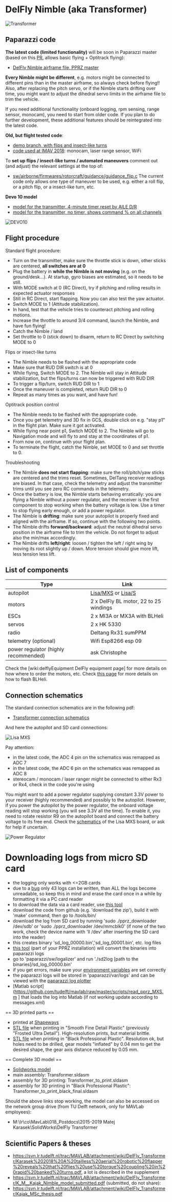 # DelFly Nimble (aka Transformer)

![Transformer](https://github.com/tudelft/mavlab/raw/master/photos/drones/nimble/DSC_0350-2_small.jpg)

## Paparazzi code
**The latest code (limited functionality)** will be soon in Paparazzi master (based on this [PR](https://github.com/paparazzi/paparazzi/pull/2380), allows basic flying + Optitrack flying):
* [DelFly Nimble airframe file, PPRZ master](https://github.com/paparazzi/paparazzi/blob/master/conf/airframes/tudelft/delfly_nimble.xml)

**Every Nimble might be different**, e.g. motors might be connected to different pins than in the master airframe, so always check before flying!!
Also, after replacing the pitch servo, or if the Nimble starts drifting over time, you might want to adjust the dihedral servo limits in the airframe file to trim the vehicle.

If you need additional functionality (onboard logging, rpm sensing, range sensor, monocam), you need to start from older code. If you plan to do further development, these additional features should be reintegrated into the latest code.

**Old, but flight tested code**:

* [demo branch, with flips and insect-like turns](https://github.com/matejkarasek/paparazzi/tree/delfly_transformer_MXS_master/)
* [code used at IMAV 2018](https://github.com/tudelft/paparazzi/tree/transformer_imav): monocam, laser range sensor, WiFi

To **set up flips / insect-like turns / automated maneuvers** comment out (and adjust) the relevant settings at the top of:
* [sw/airborne/firmwares/rotorcraft/guidance/guidance_flip.c](https://github.com/matejkarasek/paparazzi/blob/delfly_transformer_MXS_master/sw/airborne/firmwares/rotorcraft/guidance/guidance_flip.c)
The current code only allows one type of maneuver to be used, e.g. either a roll flip, or a pitch flip, or a insect-like turn, etc.

**Devo 10 model**
* [model for the transmitter, 4-minute timer reset by AILE D/R](https://github.com/tudelft/paparazzi/blob/transformer_imav/devo10/model8.ini)
* [model for the transmitter, no timer, shows command % on all channels](https://github.com/matejkarasek/paparazzi/blob/delfly_transformer_MXS_master/devo10/model8.ini)

![DEVO10](https://github.com/tudelft/mavlab/raw/master/photos/drones/nimble/devo10_description_Transformer.png)


## Flight procedure

Standard flight procedure:
* Turn on the transmitter, make sure the throttle stick is down, other sticks are centered, **all switches are at 0**
* Plug the battery in **while the Nimble is not moving** (e.g. on the ground/desk...). At startup, gyro biases are estimated, so it needs to be still.
* With MODE switch at 0 (RC Direct), try if pitching and rolling results in expected actuator responses
* Still in RC Direct, start flapping. Now you can also test the yaw actuator.
* Switch MODE to 1 (Attitude stabilization).
* In hand, test that the vehicle tries to counteract pitching and rolling motions.
* Increase the throttle to around 3/4 command, launch the Nimble, and have fun flying!
* Catch the Nimble / land
* Set throttle to 0 (stick down) to disarm, return to RC Direct by switching MODE to 0

Flips or insect-like turns
* The Nimble needs to be flashed with the appropriate code
* Make sure that RUD DIR switch is at 0
* While flying, Switch MODE to 2. The Nimble will stay in Attitude stabilization, but the flips/turns can now be triggered with RUD DIR
* To trigger a flip/turn, switch RUD DIR to 1
* Once the maneuver is completed, return RUD DIR to 0
* Repeat as many times as you want, and have fun!

Optitrack position control
* The Nimble needs to be flashed with the appropriate code.
* Once you get telemetry and 3D fix in GCS, double click on e.g. "stay p1" in the flight plan. Make sure it got activated.
* While flying near point p1, Switch MODE to 2. The Nimble will go to Navigation mode and will fly to and stay at the coordinates of p1.
* From now on, continue with your flight plan.
* To terminate the flight, catch the Nimble, set MODE to 0 and set throttle to 0.

Troubleshooting
* The Nimble **does not start flapping**: make sure the roll/pitch/yaw sticks are centered and the trims reset. Sometimes, DelTang receiver readings are biased. In that case, check the telemetry and adjust the transmitter trims until you see zero RC commands in the telemetry.
* Once the battery is low, the Nimble starts behaving erratically: you are flying a Nimble without a power regulator, and the receiver is the first component to stop working when the battery voltage is low. Use a timer to stop flying early enough, or add a power regulator.
* The Nimble is **drifting**: make sure your autopilot is properly fixed and aligned with the airframe. If so, continue with the following two points.
* The Nimble drifts **forward/backward**: adjust the neutral dihedral servo position in the airframe file to trim the vehicle. Do not forget to adjust also the min/max accordingly.
* The Nimble drifts **left/right**: loosen / tighten the left / right wing by moving its root slightly up / down. More tension should give more lift, less tension less lift.


## List of components


|Type |  Link |
| ---------- |----------|
| autopilot | [Lisa/MXS](https://github.com/paparazzi/paparazzi-hardware/tree/master/controller/lisa_s/lisa_mx_s/v1.0) or [Lisa/S](https://wiki.paparazziuav.org/wiki/Lisa/S) |
| motors | 2 x DelFly BL motor, 22 to 25 windings |
| ESCs | 2 x MI3A or MX3A with BLHeli |
| servos | 2 x HK 5330 |
| radio | Deltang Rx31 sumPPM |
| telemetry (optional) | Wifi Esp8266 esp 09 |
| power regulator (highly recommended) | ask Christophe |

Check the [wiki:delflyEquipment DelFly equipment page] for more details on how where to order the motors, etc.
Check [this page](https://github.com/tudelft/mavlab/wiki/tutorials-flashBLHeli) for more details on how to flash BLHeli.

## Connection schematics

The standard connection schematics are in the following pdf:
* [Transformer connection schematics](https://github.com/tudelft/mavlab/blob/master/pdf/delfly/Transformer_connection_schematics_MXS.pdf)

And here the autopilot and SD card connections:


![Lisa MXS](https://github.com/tudelft/mavlab/raw/master/photos/drones/nimble/LisaMXS_transformer_connections_small.png)


Pay attention:
* in the latest code, the ADC 4 pin on the schematics was remapped as ADC 7
* in the latest code, the ADC 6 pin on the schematics was remapped as ADC 8
* stereocam / monocam / laser ranger might be connected to either Rx3 or Rx4, check in the code you're using

You might want to add a power regulator supplying constant 3.3V power to your receiver (highly recommended) and possibly to the autopilot. However, if you power the autopilot by the power regulator, the onboard voltage reading will stop working (you will see 3.3V all the time). To enable it, you need to rotate resistor R9 on the autopilot board and connect the battery voltage to its free end. Check the [schematics](https://github.com/paparazzi/paparazzi-hardware/raw/master/controller/lisa_s/lisa_mx_s/v1.0/lisa_mx_s_v1_0.PDF) of the Lisa MXS board, or ask for help if uncertain.

![Power Regulator](https://github.com/tudelft/mavlab/raw/master/photos/drones/nimble/power_regulator.jpg)


# Downloading logs from micro SD card
- the logging only works with <=2GB cards
- due to a [bug](https://github.com/paparazzi/paparazzi/issues/2092) only 43 logs can be written, than ALL the logs become unreadable, so keep this in mind and erase the card once in a while by formatting it via a PC card reader 
- to download the data via a card reader, use [this tool](https://github.com/tudelft/highspeedlogger/)
- download the code from github (e.g. 'download the zip'), build it with 'make' command, then go to /tools/bin/
- download the log from SD card by running 'sudo ./pprz_downloader /dev/sdb' or 'sudo ./pprz_downloader /dev/mmcblk0' (if none of the two work, check the device name with 'll /dev' after inserting the SD card into the reader)
- this creates binary 'sd_log_00000.bin','sd_log_00001.bin', etc. log files
- [this tool](https://github.com/paparazzi/paparazzi/blob/master/sw/logalizer/sd2log.ml) (part of your PPRZ installation) will convert the binaries into paparazzi logs
- go to 'paparazzi/sw/logalizer' and run './sd2log [path to the binaries]/sd_log_00000.bin'
- if you get errors, make sure your [environment variables](https://wiki.paparazziuav.org/wiki/Installation#Environment_Variables) are set correctly
- the paparazzi logs will be stored in 'paparazzi/var/logs' and can be viewed with the [paparazzi log plotter](https://wiki.paparazziuav.org/wiki/Plotter)
- [Matlab script](https://github.com/tudelft/mavlab/raw/master/scripts/read_pprz_MXS.m ] that loads the log into Matlab (if not working update according to messages.xml)



== 3D printed parts ==
- printed at [Shapeways](https://www.shapeways.com/)
- [STL file](https://1drv.ms/u/s!AiynX8wt2X_PkuBkiUyEsvkO_RJhmw) when printing in "Smooth Fine Detail Plastic" (previously "Frosted Ultra Detail"). High-resolution prints, but material brittle.
- [STL file](https://1drv.ms/u/s!AiynX8wt2X_PlpA5nCe68dNXT2Rdqg) when printing in "Black Professional Plastic". Resolution ok, but holes need to be drilled, gear models "inflated" by 0.04 mm to get the desired shape, the gear axis distance reduced by 0.05 mm.

== Complete 3D model ==
- [Solidworks model](https://1drv.ms/f/s!AiynX8wt2X_Ph4I-EseeEj9i3t0DWg )
- main assembly: Transformer.sldasm
- assembly for 3D printing: Transformer_to_print.sldasm
- assembly for 3D printing in "Black Professional Plastic": Transformer_to_print_black_final.sldasm

Should the above links stop working, the model can also be accessed on the network group drive (from TU Delft network, only for MAVLab employees):
* M:\lr\co\MavLab\018_Postdocs\2015-2019 Matej Karasek\SolidWorks\DelFly Transformer

## Scientific Papers & theses
* https://svn.lr.tudelft.nl/trac/MAVLAB/attachment/wiki/DelFly_Transformer/Karasek%202018%20A%20tailless%20aerial%20robotic%20flapper%20reveals%20that%20flies%20use%20torque%20coupling%20in%20rapid%20banked%20turns.pdf, a lot is described in the supplement
* https://svn.lr.tudelft.nl/trac/MAVLAB/attachment/wiki/DelFly_Transformer/K_M__Kajak_Nimble_model_submitted.pdf (submitted, do not share):
* https://svn.lr.tudelft.nl/trac/MAVLAB/attachment/wiki/DelFly_Transformer/Kajak_MSc_thesis.pdf 
